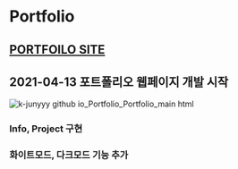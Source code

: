 # Portfolio
## [PORTFOILO SITE](https://k-junyyy.github.io/Portfolio/Portfolio/main.html)

## 2021-04-13 포트폴리오 웹페이지 개발 시작
![k-junyyy github io_Portfolio_Portfolio_main html](https://user-images.githubusercontent.com/74912530/114492595-d5e97e80-9c53-11eb-99d8-f4ca0f3ed103.png)
<br>
### Info, Project 구현<br>
### 화이트모드, 다크모드 기능 추가<br>
